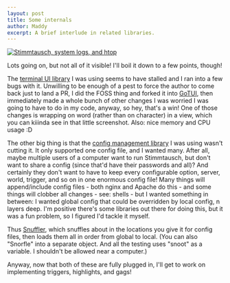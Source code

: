 ```yaml
---
layout: post
title: Some internals
author: Maddy
excerpt: A brief interlude in related libraries.
---
```


[![Stimmtausch, system logs, and htop](/assets/2019-02-05.png)](/assets/2019-02-05.png)

Lots going on, but not all of it visible! I'll boil it down to a few points, though!

The [terminal UI library](https://github.com/jroimartin/gocui) I was using seems to have stalled and I ran into a few bugs with it. Unwilling to be enough of a pest to force the author to come back just to land a PR, I did the FOSS thing and forked it into [GoTUI](https://github.com/makyo/gotui), then immediately made a whole bunch of other changes I was worried I was going to have to do in my code, anyway, so hey, that's a win! One of those changes is wrapping on word (rather than on character) in a view, which you can kiiinda see in that little screenshot. Also: nice memory and CPU usage :D

The other big thing is that the [config management library](https://github.com/spf13/viper) I was using wasn't cutting it. It only supported one config file, and I wanted many. After all, maybe multiple users of a computer want to run Stimmtausch, but don't want to share a config (since that'd have their passwords and all)? And certainly they don't want to have to keep every configurable option, server, world, trigger, and so on in one enormous config file! Many things will append/include config files - both nginx and Apache do this - and some things will clobber all changes - see: shells - but I wanted something in between: I wanted global config that could be overridden by local config, n layers deep. I'm positive there's some libraries out there for doing this, but it was a fun problem, so I figured I'd tackle it myself.

Thus [Snuffler](https://github.com/makyo/snuffler), which snuffles about in the locations you give it for config files, then loads them all in order from global to local. (You can also "Snorfle" into a separate object. And all the testing uses "snoot" as a variable. I shouldn't be allowed near a computer.)

Anyway, now that both of these are fully plugged in, I'll get to work on implementing triggers, highlights, and gags!

